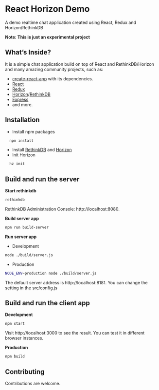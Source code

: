 # React Horizon Demo

A demo realtime chat application created using React, Redux and Horizon/RethinkDB

**Note: This is just an experimental project**

## What’s Inside?
It is a simple chat application build on top of React and RethinkDB/Horizon and many amazing community projects, such as:

* [create-react-app](https://github.com/facebookincubator/create-react-app) with its dependencies.
* [React](https://facebook.github.io/react/)
* [Redux](https://github.com/reactjs/redux/)
* [Horizon](http://horizon.io/)/[RethinkDB](https://www.rethinkdb.com/)
* [Express](http://expressjs.com/)
* and more.

## Installation
* Install npm packages
```sh
  npm install
```
* Install [RethinkDB](http://rethinkdb.com/) and [Horizon](https://horizon.io/)
* Init Horizon
```sh
  hz init
```

## Build and run the server
**Start rethinkdb**
```sh
rethinkdb
```
RethinkDB Administration Console: http://localhost:8080.

**Build server app**
```sh
npm run build-server
```

**Run server app**
- Development
```sh
node ./build/server.js
```
- Production
```sh
NODE_ENV=production node ./build/server.js
```
The default server address is http://localhost:8181. You can change the setting in the src/config.js

## Build and run the client app
**Development**
```sh
npm start
```
Visit http://localhost:3000 to see the result. You can test it in different browser instances.

**Production**
```sh
npm build
```

## Contributing

Contributions are welcome.
